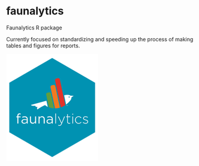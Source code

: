 # faunalytics
Faunalytics R package

Currently focused on standardizing and speeding up the process of making tables and figures for reports.


!["faunalytics logo"](https://github.com/Faunalytics/faunalytics/blob/main/faunalytics_hex_sm.png?raw=true)
